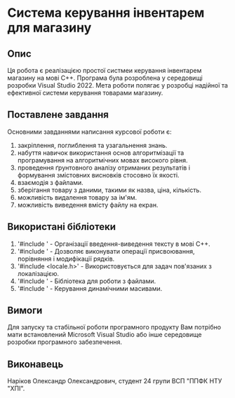 # Система керування інвентарем для магазину

## Опис
Ця робота є реалізацією простої систмеи керування інвентарем магазину на мові С++. Програма була розроблена у середовищі розробки Visual Studio 2022. Мета роботи полягає у розробці надійної та ефективної системи керування товарами магазину.

## Поставлене завдання

Основними завданнями написання курсової роботи є:
1. закріплення, поглиблення та узагальнення знань.
2. набуття навичок використання основ алгоритмізації та програмування на  алгоритмічних мовах високого рівня.
3. проведення ґрунтовного аналізу отриманих результатів і формування змістовних висновків стосовно їх якості.
4. взаємодія з файлами.
5. зберігання товару з даними, такими як назва, ціна, кількість.
6. можливість видалення товару за ім'ям.
7. можливість виведення вмісту файлу на екран.

## Використані бібліотеки

1. '#include <iostream>' - Організації введення-виведення тексту в мові C++.
2. '#include <string>' - Дозволяє виконувати операції присвоювання, порівняння і модифікації рядків.
3. '#include <locale.h>' - Bикористовується для задач пов'язаних з локалізацією.
4. '#include <fstream>' - Бібліотека для роботи з файлами.
5. '#include <vector>' - Керування динамічними масивами.

## Вимоги

Для запуску та стабільної роботи програмного продукту Вам потрібно мати встановлений Microsoft Visual Studio або інше середовище розробки програмного забезпечення.

## Виконавець

Наріков Олександр Олександрович, студент 24 групи ВСП "ППФК НТУ "ХПІ".
